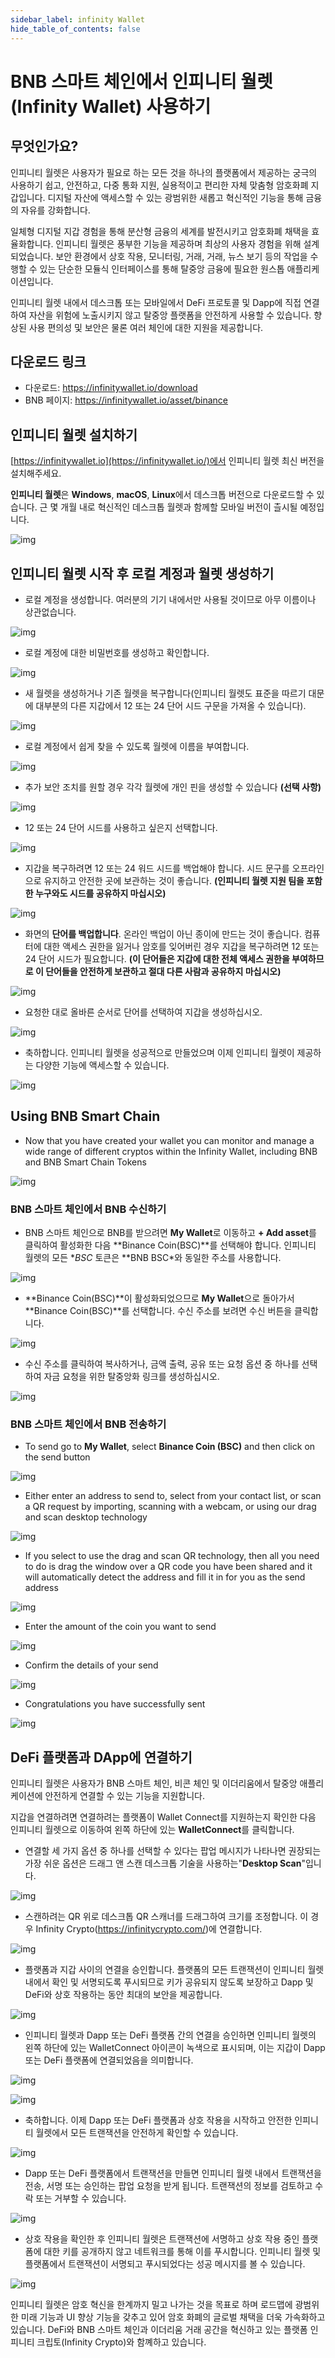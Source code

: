 ```yaml
---
sidebar_label: infinity Wallet
hide_table_of_contents: false
---
```


# BNB 스마트 체인에서 인피니티 월렛(Infinity Wallet) 사용하기

## 무엇인가요?
인피니티 월렛은 사용자가 필요로 하는 모든 것을 하나의 플랫폼에서 제공하는 궁극의 사용하기 쉽고, 안전하고, 다중 통화 지원, 실용적이고 편리한 자체 맞춤형 암호화폐 지갑입니다. 디지털 자산에 액세스할 수 있는 광범위한 새롭고 혁신적인 기능을 통해 금융의 자유를 강화합니다. 

일체형 디지털 지갑 경험을 통해 분산형 금융의 세계를 발전시키고 암호화폐 채택을 효율화합니다. 인피니티 월렛은 풍부한 기능을 제공하며 최상의 사용자 경험을 위해 설계되었습니다. 보안 환경에서 상호 작용, 모니터링, 거래, 거래, 뉴스 보기 등의 작업을 수행할 수 있는 단순한 모듈식 인터페이스를 통해 탈중앙 금융에 필요한 원스톱 애플리케이션입니다.

인피니티 월렛 내에서 데스크톱 또는 모바일에서 DeFi 프로토콜 및 Dapp에 직접 연결하여 자산을 위험에 노출시키지 않고 탈중앙 플랫폼을 안전하게 사용할 수 있습니다. 향상된 사용 편의성 및 보안은 물론 여러 체인에 대한 지원을 제공합니다.

## 다운로드 링크
* 다운로드: <https://infinitywallet.io/download>
* BNB 페이지: <https://infinitywallet.io/asset/binance>


## 인피니티 월렛 설치하기
[https://infinitywallet.io](https://infinitywallet.io/)에서 인피니티 월렛 최신 버전을 설치해주세요.

**인피니티 월렛**은 **Windows**, **macOS**, **Linux**에서 데스크톱 버전으로 다운로드할 수 있습니다. 근 몇 개월 내로 혁신적인 데스크톱 월렛과 함께할 모바일 버전이 츨시될 예정입니다.

![img](https://i.gyazo.com/451f7b5952bed14719d168ee3d512cf8.png)


## 인피니티 월렛 시작 후 로컬 계정과 월렛 생성하기

* 로컬 계정을 생성합니다. 여러분의 기기 내에서만 사용될 것이므로 아무 이름이나 상관없습니다.

![img](https://i.gyazo.com/c2eebe293504a7c0ed4cdcff634832a8.png)


* 로컬 계정에 대한 비밀번호를 생성하고 확인합니다.

![img](https://i.gyazo.com/444cf58ffe8bcadf09b0a0cd01fcb528.png)


* 새 월렛을 생성하거나 기존 월렛을 복구합니다(인피니티 월렛도 표준을 따르기 대문에 대부분의 다른 지갑에서 12 또는 24 단어 시드 구문을 가져올 수 있습니다).

![img](https://i.gyazo.com/c8ade6560a84a969d70416bf9f652f6b.png)


* 로컬 계정에서 쉽게 찾을 수 있도록 월렛에 이름을 부여합니다.

![img](https://i.gyazo.com/1ce4f88c5851c9400a180cac1af25494.png)


* 추가 보안 조치를 원할 경우 각각 월렛에 개인 핀을 생성할 수 있습니다 **(선택 사항)**

![img](https://i.gyazo.com/f0bc58cecf6a33d3a75b925b96999485.png)


* 12 또는 24 단어 시드를 사용하고 싶은지 선택합니다.

![img](https://i.gyazo.com/0f1c65a5c55101cdb47bb412c714467b.png)


* 지갑을 복구하려면 12 또는 24 워드 시드를 백업해야 합니다. 시드 문구를 오프라인으로 유지하고 안전한 곳에 보관하는 것이 좋습니다. **(인피니티 월렛 지원 팀을 포함한 누구와도 시드를 공유하지 마십시오)**
 
![img](https://i.gyazo.com/7290d9aa729b957494a37f9c709a774e.png)

* 화면의 **단어를 백업합니다**. 온라인 백업이 아닌 종이에 만드는 것이 좋습니다. 컴퓨터에 대한 액세스 권한을 잃거나 암호를 잊어버린 경우 지갑을 복구하려면 12 또는 24 단어 시드가 필요합니다. **(이 단어들은 지갑에 대한 전체 액세스 권한을 부여하므로 이 단어들을 안전하게 보관하고 절대 다른 사람과 공유하지 마십시오)**

![img](https://i.gyazo.com/e09729151f6fe79877b6756677b49e17.png)


* 요청한 대로 올바른 순서로 단어를 선택하여 지갑을 생성하십시오.

![img](https://i.gyazo.com/3d27eed8dd5080ae457d9b04e49613fa.png)


* 축하합니다. 인피니티 월렛을 성공적으로 만들었으며 이제 인피니티 월렛이 제공하는 다양한 기능에 액세스할 수 있습니다.

![img](https://i.gyazo.com/2a64e2946fc9c058f7b40b0b5ab1a92a.png)


## Using BNB Smart Chain

* Now that you have created your wallet you can monitor and manage a wide range of different cryptos within the Infinity Wallet, including BNB and BNB Smart Chain Tokens

![img](https://i.gyazo.com/814d36df8afb29864b27df93ee50f095.png)


### BNB 스마트 체인에서 BNB 수신하기

* BNB 스마트 체인으로 BNB를 받으려면 **My Wallet**로 이동하고 **+ Add asset**를 클릭하여 활성화한 다음 **Binance Coin(BSC)**를 선택해야 합니다. 인피니티 월렛의 모든 **BSC* 토큰은 **BNB BSC*와 동일한 주소를 사용합니다.

![img](https://i.gyazo.com/033512c5c7d929596017243c05ad6648.png)


* **Binance Coin(BSC)**이 활성화되었으므로 **My Wallet**으로 돌아가서 **Binance Coin(BSC)**를 선택합니다. 수신 주소를 보려면 수신 버튼을 클릭합니다.

![img](https://i.gyazo.com/ef440462eab964b639d2f94724cdd0be.png)


* 수신 주소를 클릭하여 복사하거나, 금액 출력, 공유 또는 요청 옵션 중 하나를 선택하여 자금 요청을 위한 탈중앙화 링크를 생성하십시오.

![img](https://i.gyazo.com/e4bdf9d357925d72b433d84f2bf76808.png)


### BNB 스마트 체인에서 BNB 전송하기

* To send go to **My Wallet**, select **Binance Coin (BSC)** and then click on the send button

![img](https://i.gyazo.com/ef440462eab964b639d2f94724cdd0be.png)


* Either enter an address to send to, select from your contact list, or scan a QR request by importing, scanning with a webcam, or using our drag and scan desktop technology

![img](https://i.gyazo.com/bd7b2b02d7904cd5e1a3c0c47b9a0632.png)


* If you select to use the drag and scan QR technology, then all you need to do is drag the window over a QR code you have been shared and it will automatically detect the address and fill it in for you as the send address

![img](https://i.gyazo.com/225474fb4ab42238460c062f41c182de.png)


* Enter the amount of the coin you want to send

![img](https://i.gyazo.com/98cc4f09e4fe2be389f8a3053164b254.png)


* Confirm the details of your send

![img](https://i.gyazo.com/1e2230d022867e8665dcbec7e43db5b4.png)


* Congratulations you have successfully sent

![img](https://i.gyazo.com/8980d97ec24d52aec7f970ae29ea3b8b.png)



## DeFi 플랫폼과 DApp에 연결하기

인피니티 월렛은 사용자가 BNB 스마트 체인, 비콘 체인 및 이더리움에서 탈중앙 애플리케이션에 안전하게 연결할 수 있는 기능을 지원합니다.

지갑을 연결하려면 연결하려는 플랫폼이 Wallet Connect를 지원하는지 확인한 다음 인피니티 월렛으로 이동하여 왼쪽 하단에 있는 **WalletConnect**를 클릭합니다.

 * 연결할 세 가지 옵션 중 하나를 선택할 수 있다는 팝업 메시지가 나타나면 권장되는 가장 쉬운 옵션은 드래그 앤 스캔 데스크톱 기술을 사용하는"**Desktop Scan**"입니다.

![img](https://i.gyazo.com/2f9448b036c0639ae33b277cbc3b048f.png)


 * 스캔하려는 QR 위로 데스크톱 QR 스캐너를 드래그하여 크기를 조정합니다. 이 경우 Infinity Crypto(https://infinitycrypto.com/)에 연결합니다.

![img](https://i.gyazo.com/f68ed47e92a546f1f58973fbb390757a.png)


 * 플랫폼과 지갑 사이의 연결을 승인합니다. 플랫폼의 모든 트랜잭션이 인피니티 월렛 내에서 확인 및 서명되도록 푸시되므로 키가 공유되지 않도록 보장하고 Dapp 및 DeFi와 상호 작용하는 동안 최대의 보안을 제공합니다.

![img](https://i.gyazo.com/28408ddda804f576356faf2317c88aaa.png)


 * 인피니티 월렛과 Dapp 또는 DeFi 플랫폼 간의 연결을 승인하면 인피니티 월렛의 왼쪽 하단에 있는 WalletConnect 아이콘이 녹색으로 표시되며, 이는 지갑이 Dapp 또는 DeFi 플랫폼에 연결되었음을 의미합니다.

![img](https://i.gyazo.com/ac9aba3b686b771c37daa3d604f76eed.png)

![img](https://i.gyazo.com/cd7d911a85e9b5b3ecc5599ec57364ce.png)


* 축하합니다. 이제 Dapp 또는 DeFi 플랫폼과 상호 작용을 시작하고 안전한 인피니티 월렛에서 모든 트랜잭션을 안전하게 확인할 수 있습니다.
 
![img](https://i.gyazo.com/6baf460684f5963333b981343134e3be.png)


 * Dapp 또는 DeFi 플랫폼에서 트랜잭션을 만들면 인피니티 월렛 내에서 트랜잭션을 전송, 서명 또는 승인하는 팝업 요청을 받게 됩니다. 트랜잭션의 정보를 검토하고 수락 또는 거부할 수 있습니다.

![img](https://i.gyazo.com/6476ea6c59b42f3bf7a5389b5db6a518.png)


 * 상호 작용을 확인한 후 인피니티 월렛은 트랜잭션에 서명하고 상호 작용 중인 플랫폼에 대한 키를 공개하지 않고 네트워크를 통해 이를 푸시합니다. 인피니티 월렛 및 플랫폼에서 트랜잭션이 서명되고 푸시되었다는 성공 메시지를 볼 수 있습니다.

![img](https://i.gyazo.com/f964f8520c7ffd1826d02a55908a7940.png)


인피니티 월렛은 암호 혁신을 한계까지 밀고 나가는 것을 목표로 하며 로드맵에 광범위한 미래 기능과 UI 향상 기능을 갖추고 있어 암호 화폐의 글로벌 채택을 더욱 가속화하고 있습니다. DeFi와 BNB 스마트 체인과 이더리움 거래 공간을 혁신하고 있는 플랫폼 인피니티 크립토(Infinity Crypto)와 함꼐하고 있습니다.
